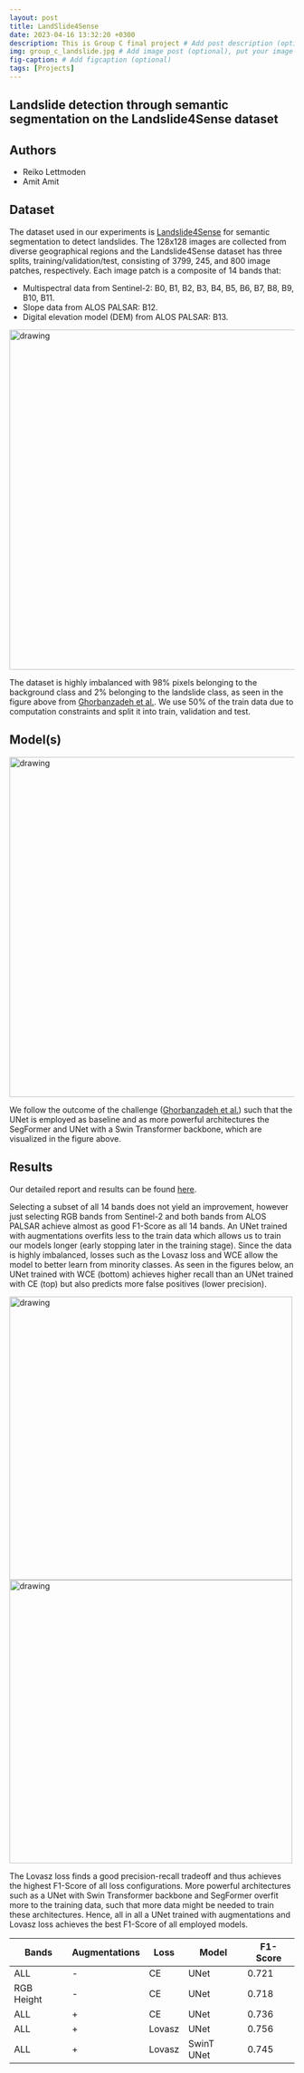 ```yaml
---
layout: post
title: LandSlide4Sense
date: 2023-04-16 13:32:20 +0300
description: This is Group C final project # Add post description (optional)
img: group_c_landslide.jpg # Add image post (optional), put your image in assets/img/
fig-caption: # Add figcaption (optional)
tags: [Projects]
---
```


## Landslide detection through semantic segmentation on the Landslide4Sense dataset

## Authors

- Reiko Lettmoden
- Amit Amit

## Dataset
The dataset used in our experiments is [Landslide4Sense](https://github.com/iarai/Landslide4Sense-2022) for semantic segmentation to detect landslides. The 128x128 images are collected from diverse geographical regions and the Landslide4Sense dataset has three splits, training/validation/test, consisting of 3799, 245, and 800 image patches, respectively. Each image patch is a composite of 14 bands that:


- Multispectral data from Sentinel-2: B0, B1, B2, B3, B4, B5, B6, B7, B8, B9, B10, B11.
- Slope data from ALOS PALSAR: B12.
- Digital elevation model (DEM) from ALOS PALSAR: B13.

<img src="{{site.baseurl}}/assets/img/group_c_landslide_imbalance.png" alt="drawing" style="width:600px;" class="center"/>
<!-- ![Dataset Imbalance]({{site.baseurl}}/assets/img/group_c_landslide_imbalance.png) -->

The dataset is highly imbalanced with 98% pixels belonging to the background class and 2% belonging to the landslide class, as seen in the figure above from [Ghorbanzadeh et al.](https://ieeexplore.ieee.org/iel7/4609443/4609444/09944085.pdf). We use 50% of the train data due to computation constraints and split it into train, validation and test.

## Model(s)

<img src="{{site.baseurl}}/assets/img/group_c_architectures.png" alt="drawing" style="width:600px;" class="center"/>
<!-- ![Architectures]({{site.baseurl}}/assets/img/group_c_architectures.png) -->

We follow the outcome of the challenge ([Ghorbanzadeh et al.](https://ieeexplore.ieee.org/iel7/4609443/4609444/09944085.pdf)) such that the UNet is employed as baseline and as more powerful architectures the SegFormer and UNet with a Swin Transformer backbone, which are visualized in the figure above. 

## Results

Our detailed report and results can be found [here](https://de.overleaf.com/read/zdqbcdhzyhbf).

Selecting a subset of all 14 bands does not yield an improvement, however just selecting RGB bands from Sentinel-2 and both bands from ALOS PALSAR achieve almost as good F1-Score as all 14 bands. An UNet trained with augmentations overfits less to the train data which allows us to train our models longer (early stopping later in the training stage). Since the data is highly imbalanced, losses such as the Lovasz loss and WCE allow the model to better learn from minority classes. As seen in the figures below, an UNet trained with WCE (bottom) achieves higher recall than an UNet trained with CE (top) but also predicts more false positives (lower precision). 

<img src="{{site.baseurl}}/assets/img/group_c_803_UNet_base_all_aug_e100.png" alt="drawing" style="width:500px;" class="center"/>

<img src="{{site.baseurl}}/assets/img/group_c_803_UNet_base_aug_wec_10_e100.png" alt="drawing" style="width:500px;" class="center"/>

<!-- ![UNet with CE loss]({{site.baseurl}}/assets/img/group_c_803_UNet_base_all_aug_e100.png) -->
<!-- ![UNet with WCE loss]({{site.baseurl}}/assets/img/group_c_803_UNet_base_aug_wec_10_e100.png) -->

The Lovasz loss finds a good precision-recall tradeoff and thus achieves the highest F1-Score of all loss configurations. More powerful architectures such as a UNet with Swin Transformer backbone and SegFormer overfit more to the training data, such that more data might be needed to train these architectures. Hence, all in all a UNet trained with augmentations and Lovasz loss achieves the best F1-Score of all employed models.


| Bands      | Augmentations | Loss   | Model        | F1-Score     |
|------------|------|--------|--------------|--------------|
| ALL        | -    | CE     | UNet         | 0.721        |
| RGB Height | -    | CE     | UNet         | 0.718        |
| ALL        | +    | CE     | UNet         | 0.736        |
| ALL        | +    | Lovasz | UNet         | 0.756        |
| ALL        | +    | Lovasz | SwinT UNet   | 0.745        |
